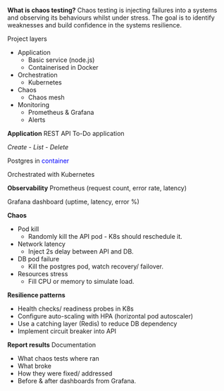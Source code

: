 <b>What is chaos testing?</b>
Chaos testing is injecting failures into a systems and observing its behaviours whilst under stress. The goal is to identify weaknesses and build confidence in the systems resilience.

Project layers
- Application
	- Basic service (node.js)
	- Containerised in Docker
- Orchestration
	- Kubernetes
- Chaos
	- Chaos mesh
- Monitoring
	- Prometheus & Grafana
	- Alerts


<b>Application</b>
REST API To-Do application

<i>Create - List - Delete</i>

Postgres in <font color="blue">container</font>

Orchestrated with Kubernetes

<b>Observability</b>
Prometheus (request count, error rate, latency)

Grafana dashboard (uptime, latency, error %)

<b>Chaos</b>
- Pod kill
	- Randomly kill the API pod - K8s should reschedule it.
- Network latency
	- Inject 2s delay between API and DB.
- DB pod failure
	- Kill the postgres pod, watch recovery/ failover.
- Resources stress
	- Fill CPU or memory to simulate load.

<b>Resilience patterns</b>
- Health checks/ readiness probes in K8s
- Configure auto-scaling with HPA (horizontal pod autoscaler)
- Use a catching layer (Redis) to reduce DB dependency
- Implement circuit breaker into API

<b>Report results</b>
Documentation
- What chaos tests where ran
- What broke
- How they were fixed/ addressed
- Before & after dashboards from Grafana.

